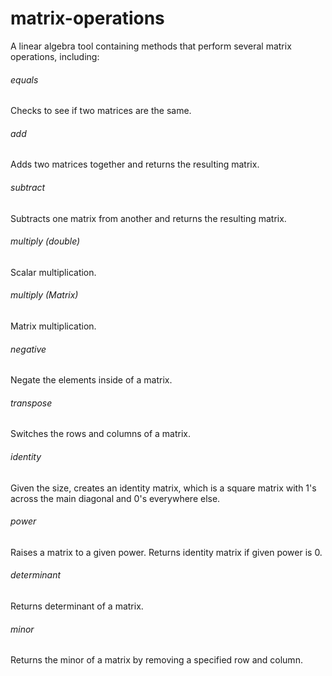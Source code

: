 # matrix-operations
A linear algebra tool containing methods that perform several matrix operations, including:

###### equals
Checks to see if two matrices are the same.

###### add
Adds two matrices together and returns the resulting matrix.

###### subtract
Subtracts one matrix from another and returns the resulting matrix.

###### multiply (double)
Scalar multiplication.

###### multiply (Matrix)
Matrix multiplication.

###### negative
Negate the elements inside of a matrix.

###### transpose
Switches the rows and columns of a matrix.

###### identity
Given the size, creates an identity matrix, which is a square matrix with 1's across the main diagonal and 0's everywhere else.

###### power
Raises a matrix to a given power. Returns identity matrix if given power is 0.

###### determinant
Returns determinant of a matrix.

###### minor
Returns the minor of a matrix by removing a specified row and column.

